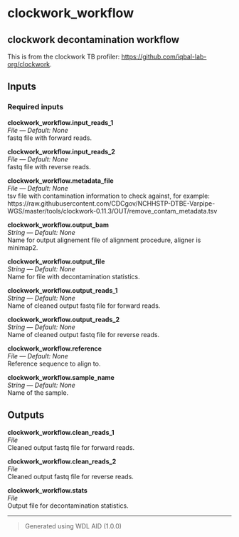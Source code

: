 # clockwork_workflow
## clockwork decontamination workflow 
 This is from the clockwork TB profiler: https://github.com/iqbal-lab-org/clockwork.

## Inputs

### Required inputs
<p name="clockwork_workflow.input_reads_1">
        <b>clockwork_workflow.input_reads_1</b><br />
        <i>File &mdash; Default: None</i><br />
        fastq file with forward reads.
</p>
<p name="clockwork_workflow.input_reads_2">
        <b>clockwork_workflow.input_reads_2</b><br />
        <i>File &mdash; Default: None</i><br />
        fastq file with reverse reads.
</p>
<p name="clockwork_workflow.metadata_file">
        <b>clockwork_workflow.metadata_file</b><br />
        <i>File &mdash; Default: None</i><br />
        tsv file with contamination information to check against, for example: 
 https://raw.githubusercontent.com/CDCgov/NCHHSTP-DTBE-Varpipe-WGS/master/tools/clockwork-0.11.3/OUT/remove_contam_metadata.tsv
</p>
<p name="clockwork_workflow.output_bam">
        <b>clockwork_workflow.output_bam</b><br />
        <i>String &mdash; Default: None</i><br />
        Name for output alignement file of alignment procedure, aligner is minimap2.
</p>
<p name="clockwork_workflow.output_file">
        <b>clockwork_workflow.output_file</b><br />
        <i>String &mdash; Default: None</i><br />
        Name for file with decontamination statistics.
</p>
<p name="clockwork_workflow.output_reads_1">
        <b>clockwork_workflow.output_reads_1</b><br />
        <i>String &mdash; Default: None</i><br />
        Name of cleaned output fastq file for forward reads.
</p>
<p name="clockwork_workflow.output_reads_2">
        <b>clockwork_workflow.output_reads_2</b><br />
        <i>String &mdash; Default: None</i><br />
        Name of cleaned output fastq file for reverse reads.
</p>
<p name="clockwork_workflow.reference">
        <b>clockwork_workflow.reference</b><br />
        <i>File &mdash; Default: None</i><br />
        Reference sequence to align to.
</p>
<p name="clockwork_workflow.sample_name">
        <b>clockwork_workflow.sample_name</b><br />
        <i>String &mdash; Default: None</i><br />
        Name of the sample.
</p>

## Outputs
<p name="clockwork_workflow.clean_reads_1">
        <b>clockwork_workflow.clean_reads_1</b><br />
        <i>File</i><br />
        Cleaned output fastq file for forward reads.
</p>
<p name="clockwork_workflow.clean_reads_2">
        <b>clockwork_workflow.clean_reads_2</b><br />
        <i>File</i><br />
        Cleaned output fastq file for reverse reads.
</p>
<p name="clockwork_workflow.stats">
        <b>clockwork_workflow.stats</b><br />
        <i>File</i><br />
        Output file for decontamination statistics.
</p>

<hr />

> Generated using WDL AID (1.0.0)
